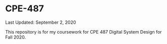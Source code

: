# CPE-487
Last Updated: September 2, 2020

This repository is for my coursework for CPE 487 Digital System Design for Fall 2020.
